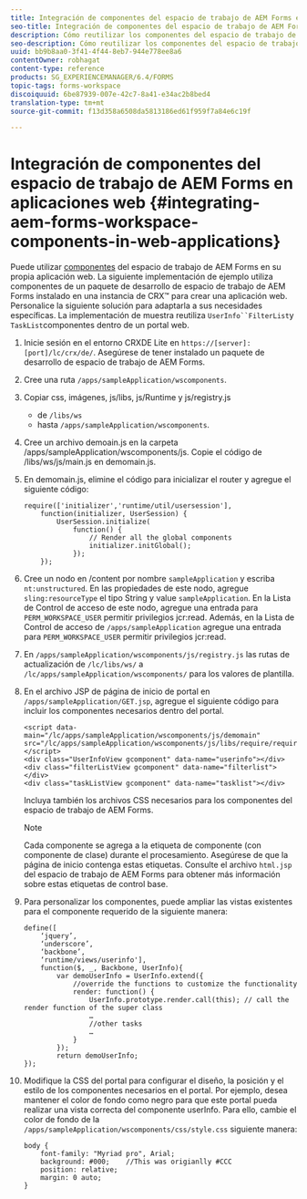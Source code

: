 ```yaml
---
title: Integración de componentes del espacio de trabajo de AEM Forms en aplicaciones web
seo-title: Integración de componentes del espacio de trabajo de AEM Forms en aplicaciones web
description: Cómo reutilizar los componentes del espacio de trabajo de AEM Forms en sus propias aplicaciones web para aprovechar la funcionalidad y proporcionar una integración estrecha.
seo-description: Cómo reutilizar los componentes del espacio de trabajo de AEM Forms en sus propias aplicaciones web para aprovechar la funcionalidad y proporcionar una integración estrecha.
uuid: bb9b8aa0-3f41-4f44-8eb7-944e778ee8a6
contentOwner: robhagat
content-type: reference
products: SG_EXPERIENCEMANAGER/6.4/FORMS
topic-tags: forms-workspace
discoiquuid: 6be87939-007e-42c7-8a41-e34ac2b8bed4
translation-type: tm+mt
source-git-commit: f13d358a6508da5813186ed61f959f7a84e6c19f

---
```



# Integración de componentes del espacio de trabajo de AEM Forms en aplicaciones web {#integrating-aem-forms-workspace-components-in-web-applications}

Puede utilizar [componentes](/help/forms/using/description-reusable-components.md) del espacio de trabajo de AEM Forms en su propia aplicación web. La siguiente implementación de ejemplo utiliza componentes de un paquete de desarrollo de espacio de trabajo de AEM Forms instalado en una instancia de CRX™ para crear una aplicación web. Personalice la siguiente solución para adaptarla a sus necesidades específicas. La implementación de muestra reutiliza `UserInfo``FilterList`y `TaskList`componentes dentro de un portal web.

1. Inicie sesión en el entorno CRXDE Lite en `https://[server]:[port]/lc/crx/de/`. Asegúrese de tener instalado un paquete de desarrollo de espacio de trabajo de AEM Forms.
1. Cree una ruta `/apps/sampleApplication/wscomponents`.
1. Copiar css, imágenes, js/libs, js/Runtime y js/registry.js

   * de `/libs/ws`
   * hasta `/apps/sampleApplication/wscomponents`.

1. Cree un archivo demoain.js en la carpeta /apps/sampleApplication/wscomponents/js. Copie el código de /libs/ws/js/main.js en demomain.js.
1. En demomain.js, elimine el código para inicializar el router y agregue el siguiente código:

   ```
   require(['initializer','runtime/util/usersession'], 
       function(initializer, UserSession) { 
           UserSession.initialize( 
               function() { 
                   // Render all the global components
                   initializer.initGlobal();  
               }); 
       });
   ```

1. Cree un nodo en /content por nombre `sampleApplication` y escriba `nt:unstructured`. En las propiedades de este nodo, agregue `sling:resourceType` el tipo String y value `sampleApplication`. En la Lista de Control de acceso de este nodo, agregue una entrada para `PERM_WORKSPACE_USER` permitir privilegios jcr:read. Además, en la Lista de Control de acceso de `/apps/sampleApplication` agregue una entrada para `PERM_WORKSPACE_USER` permitir privilegios jcr:read.
1. En `/apps/sampleApplication/wscomponents/js/registry.js` las rutas de actualización de `/lc/libs/ws/` a `/lc/apps/sampleApplication/wscomponents/` para los valores de plantilla.
1. En el archivo JSP de página de inicio de portal en `/apps/sampleApplication/GET.jsp`, agregue el siguiente código para incluir los componentes necesarios dentro del portal.

   ```as3
   <script data-main="/lc/apps/sampleApplication/wscomponents/js/demomain" src="/lc/apps/sampleApplication/wscomponents/js/libs/require/require.js"></script>
   <div class="UserInfoView gcomponent" data-name="userinfo"></div> 
   <div class="filterListView gcomponent" data-name="filterlist"></div> 
   <div class="taskListView gcomponent" data-name="tasklist"></div> 
   ```

   Incluya también los archivos CSS necesarios para los componentes del espacio de trabajo de AEM Forms.

   >[!NOTE]
   >
   >Cada componente se agrega a la etiqueta de componente (con componente de clase) durante el procesamiento. Asegúrese de que la página de inicio contenga estas etiquetas. Consulte el archivo `html.jsp` del espacio de trabajo de AEM Forms para obtener más información sobre estas etiquetas de control base.

1. Para personalizar los componentes, puede ampliar las vistas existentes para el componente requerido de la siguiente manera:

   ```as3
   define([ 
       ‘jquery’, 
       ‘underscore’, 
       ‘backbone’, 
       ‘runtime/views/userinfo'],
       function($, _, Backbone, UserInfo){ 
           var demoUserInfo = UserInfo.extend({ 
               //override the functions to customize the functionality 
               render: function() { 
                   UserInfo.prototype.render.call(this); // call the render function of the super class 
                   … 
                   //other tasks 
                   … 
               } 
           }); 
           return demoUserInfo; 
   });
   ```

1. Modifique la CSS del portal para configurar el diseño, la posición y el estilo de los componentes necesarios en el portal. Por ejemplo, desea mantener el color de fondo como negro para que este portal pueda realizar una vista correcta del componente userInfo. Para ello, cambie el color de fondo de la `/apps/sampleApplication/wscomponents/css/style.css` siguiente manera:

   ```as3
   body {
       font-family: "Myriad pro", Arial;
       background: #000;    //This was origianlly #CCC    
       position: relative;
       margin: 0 auto;
   }
   ```
